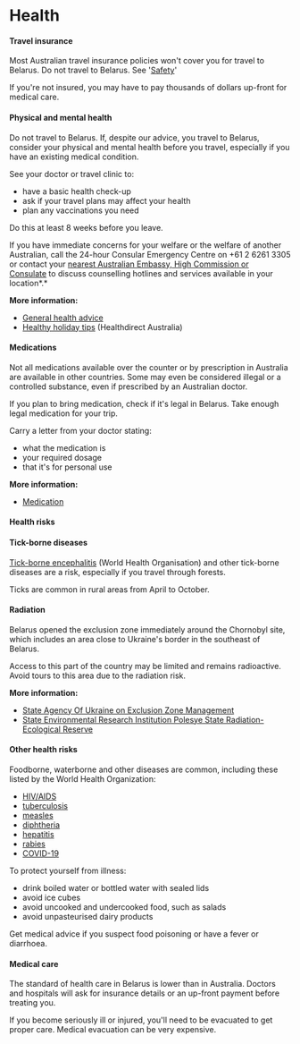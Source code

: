 # Health

#### Travel insurance

Most Australian travel insurance policies won't cover you for travel to Belarus. Do not travel to Belarus. See '[Safety](https://www.smartraveller.gov.au/destinations/europe/belarus#safety)'

If you're not insured, you may have to pay thousands of dollars up-front for medical care.

#### Physical and mental health

Do not travel to Belarus. If, despite our advice, you travel to Belarus, consider your physical and mental health before you travel, especially if you have an existing medical condition. 

See your doctor or travel clinic to:

* have a basic health check-up
* ask if your travel plans may affect your health
* plan any vaccinations you need

Do this at least 8 weeks before you leave.

If you have immediate concerns for your welfare or the welfare of another Australian, call the 24-hour Consular Emergency Centre on +61 2 6261 3305 or contact your [nearest Australian Embassy, High Commission or Consulate](https://www.dfat.gov.au/about-us/our-locations/missions/our-embassies-and-consulates-overseas) to discuss counselling hotlines and services available in your location*.*

**More information:**

* [General health advice](https://www.smartraveller.gov.au/before-you-go/health)
* [Healthy holiday tips](https://www.healthdirect.gov.au/healthy-holiday-tips-infographic) (Healthdirect Australia)

#### Medications

Not all medications available over the counter or by prescription in Australia are available in other countries. Some may even be considered illegal or a controlled substance, even if prescribed by an Australian doctor.

If you plan to bring medication, check if it's legal in Belarus. Take enough legal medication for your trip.

Carry a letter from your doctor stating:

* what the medication is
* your required dosage
* that it's for personal use

**More information:**

* [Medication](https://www.smartraveller.gov.au/before-you-go/health/medications)

#### Health risks

#### Tick-borne diseases

[Tick-borne encephalitis](https://www.who.int/immunization/diseases/tick_encephalitis/en/) (World Health Organisation) and other tick-borne diseases are a risk, especially if you travel through forests.

Ticks are common in rural areas from April to October.

#### Radiation

Belarus opened the exclusion zone immediately around the Chornobyl site, which includes an area close to Ukraine's border in the southeast of Belarus.

Access to this part of the country may be limited and remains radioactive. Avoid tours to this area due to the radiation risk.

**More information:**

* [State Agency Of Ukraine on Exclusion Zone Management](https://dazv.gov.ua/en)
* [State Environmental Research Institution Polesye State Radiation-Ecological Reserve](http://www.zapovednik.by/)

#### Other health risks

Foodborne, waterborne and other diseases are common, including these listed by the World Health Organization:

* [HIV/AIDS](https://www.who.int/news-room/fact-sheets/detail/hiv-aids)
* [tuberculosis](https://www.who.int/news-room/fact-sheets/detail/tuberculosis)
* [measles](https://www.health.gov.au/diseases/measles)
* [diphtheria](https://www.healthdirect.gov.au/diphtheria)
* [hepatitis](https://www.who.int/hepatitis/en/)
* [rabies](https://www.who.int/news-room/fact-sheets/detail/rabies)
* [COVID-19](https://www.health.gov.au/health-topics/novel-coronavirus)

To protect yourself from illness:

* drink boiled water or bottled water with sealed lids
* avoid ice cubes
* avoid uncooked and undercooked food, such as salads
* avoid unpasteurised dairy products

Get medical advice if you suspect food poisoning or have a fever or diarrhoea.

#### Medical care

The standard of health care in Belarus is lower than in Australia. Doctors and hospitals will ask for insurance details or an up-front payment before treating you.

If you become seriously ill or injured, you'll need to be evacuated to get proper care. Medical evacuation can be very expensive.